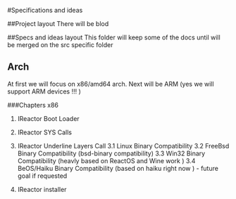 #Specifications and ideas

##Project layout
There will be blod

##Specs and ideas layout
This folder will keep some of the docs until will be merged on the src specific folder


## Arch
At first we will focus on x86/amd64 arch. Next will be ARM (yes we will support ARM devices !!! )

###Chapters x86

1. IReactor Boot Loader

2. IReactor SYS Calls

3. IReactor Underline Layers Call
  3.1 Linux Binary Compatibility
  3.2 FreeBsd Binary Compatibility (bsd-binary compatibility)
  3.3 Win32 Binary Compatibility (heavly   based on ReactOS and Wine work )
  3.4  BeOS/Haiku Binary Compatibility (based on haiku right now ) - future goal if requested
  
4. IReactor installer
